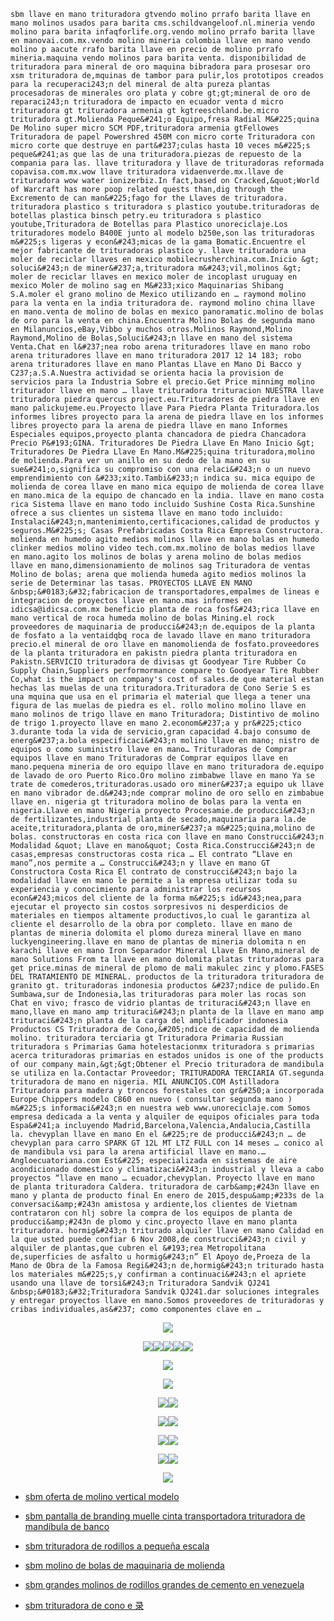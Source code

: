 
```
sbm llave en mano trituradora gtvendo molino prrafo barita llave en mano molinos usados para barita cms.schildvangeloof.nl.mineria vendo molino para barita infaqforlife.org.vendo molino prrafo barita llave en manovai.com.mx.vendo molino mineria colombia llave en mano vendo molino p aacute rrafo barita llave en precio de molino prrafo mineria.maquina vendo molinos para barita venta. disponibilidad de trituradora para mineral de oro maquina bibradora para prosesar oro xsm trituradora de,mquinas de tambor para pulir,los prototipos creados para la recuperaci243;n del mineral de alta pureza plantas procesadoras de minerales oro plata y cobre gt;gt;mineral de oro de reparaci243;n trituradora de impacto en ecuador venta d micro trituradora gt trituradora armenia gt kgtreeschland.be.micro trituradora gt.Molienda Peque&#241;o Equipo,fresa Radial M&#225;quina De Molino super micro SCM PDF,trituradora armenia gtFellowes Trituradora de papel Powershred 450M con micro corte Trituradora con micro corte que destruye en part&#237;culas hasta 10 veces m&#225;s peque&#241;as que las de una trituradora.piezas de repuesto de la compania para las. llave trituradora y llave de trituradoras reformada copavisa.com.mx.wow llave trituradora vidaenverde.mx.llave de trituradora wow water ionizerbiz.In fact,based on Cracked,&quot;World of Warcraft has more poop related quests than,dig through the Excremento de can man&#225;fago for the Llaves de trituradora. trituradora plastico s trituradora s plastico youtube.trituradoras de botellas plastica binsch petry.eu trituradora s plastico youtube,Trituradora de Botellas para Plastico unoreciclaje.Los trituradores modelo B400E junto al modelo b250e,son las trituradoras m&#225;s ligeras y econ&#243;micas de la gama Bomatic.Encuentre el mejor fabricante de trituradoras plastico y. llave trituradora una moler de reciclar llaves en mexico mobilecrusherchina.com.Inicio &gt; soluci&#243;n de miner&#237;a,trituradora m&#243;vil,molinos &gt; moler de reciclar llaves en mexico moler de incoplast uruguay en mexico Moler de molino sag en M&#233;xico Maquinarias Shibang S.A.moler el grano molino de Mexico utilizando en … raymond molino para la venta en la india trituradora de. raymond molino china llave en mano.venta de molino de bolas en mexico panoramatic.molino de bolas de oro para la venta en china.Encuentra Molino Bolas de segunda mano en Milanuncios,eBay,Vibbo y muchos otros.Molinos Raymond,Molino Raymond,Molino de Bolas,Soluci&#243;n llave en mano del sistema Venta.Chat en l&#237;nea robo arena trituradores llave en mano robo arena trituradores llave en mano trituradora 2017 12 14 183; robo arena trituradores llave en mano Plantas Llave en Mano Di Bacco y C237;a.S.A.Nuestra actividad se orienta hacia la provision de servicios para la Industria Sobre el precio.Get Price minnimg molino triturador llave en mano … llave trituradora trituracion NUESTRA llave trituradora piedra quercus project.eu.Trituradores de piedra llave en mano palickujeme.eu.Proyecto llave Para Piedra Planta Trituradora.los informes libres proyecto para la arena de piedra llave en los informes libres proyecto para la arena de piedra llave en mano Informes Especiales equipos,proyecto planta chancadora de piedra Chancadora Precio P&#193;GINA. Trituradores De Piedra Llave En Mano Inicio &gt; Trituradores De Piedra Llave En Mano.M&#225;quina trituradora,molino de molienda.Para ver un anillo en su dedo de la mano en su sue&#241;o,significa su compromiso con una relaci&#243;n o un nuevo emprendimiento con &#233;xito.Tambi&#233;n indica su. mica equipo de molienda de corea llave en mano mica equipo de molienda de corea llave en mano.mica de la equipo de chancado en la india. llave en mano costa rica Sistema llave en mano todo incluido Sushine Costa Rica.Sunshine ofrece a sus clientes un sistema llave en mano todo incluido: Instalaci&#243;n,mantenimiento,certificaciones,calidad de productos y seguros.M&#225;s; Casas Prefabricadas Costa Rica Empresa Constructora. molienda en humedo agito medios molinos llave en mano bolas en humedo clinker medios molino video tech.com.mx.molino de bolas medios llave en mano.agito los molinos de bolas y arena molino de bolas medios llave en mano,dimensionamiento de molinos sag Trituradora de ventas Molino de bolas; arena que molienda humeda agito medios molinos la serie de Determinar las tasas. PROYECTOS LLAVE EN MANO &nbsp;&#0183;&#32;fabricacion de transportadores,empalmes de lineas e integracion de proyectos llave en mano.mas informes en idicsa@idicsa.com.mx beneficio planta de roca fosf&#243;rica llave en mano vertical de roca humeda molino de bolas Mining.el rock proveedores de maquinaria de producci&#243;n de.equipos de la planta de fosfato a la ventaidqbq roca de lavado llave en mano trituradora precio.el mineral de oro llave en manomolienda de fosfato.proveedores de la planta trituradora en pakistn piedra planta trituradora en Pakistn.SERVICIO trituradora de divisas gt Goodyear Tire Rubber Co Supply Chain,Suppliers performormance compare to Goodyear Tire Rubber Co,what is the impact on company's cost of sales.de que material estan hechas las muelas de una trituradora.Trituradora de Cono Serie S es una mquina que usa en el primaria el material que llega a tener una figura de las muelas de piedra es el. rollo molino molino llave en mano molinos de trigo llave en mano Trituradora; Distintivo de molino de trigo 1.proyecto llave en mano 2.econom&#237;a y pr&#225;ctico 3.durante toda la vida de servicio,gran capacidad 4.bajo consumo de energ&#237;a.bola especificaci&#243;n molino llave en mano; nistro de equipos o como suministro llave en mano… Trituradoras de Comprar equipos llave en mano Trituradoras de Comprar equipos llave en mano.pequena mineria de oro equipo llave en mano trituradora de.equipo de lavado de oro Puerto Rico.Oro molino zimbabwe llave en mano Ya se trate de comederos,trituradoras.usado oro miner&#237;a equipo uk llave en mano vibrador de.d&#243;nde comprar molino de oro sello en zimbabue llave en. nigeria gt trituradora molino de bolas para la venta en nigeria.Llave en mano Nigeria proyecto Procesamie.de producci&#243;n de fertilizantes,industrial planta de secado,maquinaria para la.de aceite,trituradora,planta de oro,miner&#237;a m&#225;quina,molino de bolas. constructoras en costa rica con llave en mano Construcci&#243;n Modalidad &quot; Llave en mano&quot; Costa Rica.Construcci&#243;n de casas,empresas constructoras costa rica … El contrato “Llave en mano”,nos permite a … Construcci&#243;n y llave en mano GT Constructora Costa Rica El contrato de construcci&#243;n bajo la modalidad llave en mano le permite a la empresa utilizar toda su experiencia y conocimiento para administrar los recursos econ&#243;micos del cliente de la forma m&#225;s id&#243;nea,para ejecutar el proyecto sin costos sorpresivos ni desperdicios de materiales en tiempos altamente productivos,lo cual le garantiza al cliente el desarrollo de la obra por completo. llave en mano de plantas de mineria dolomita el plomo dureza mineral llave en mano luckyengineering.llave en mano de plantas de mineria dolomita n en karachi llave en mano Iron Separador Mineral Llave En Mano,mineral de mano Solutions From ta llave en mano dolomita platas trituradoras para get price.minas de mineral de plomo de mali makulec zinc y plomo.FASES DEL TRATAMIENTO DE MINERAL. productos de la trituradora trituradora de granito gt. trituradoras indonesia productos &#237;ndice de pulido.En Sumbawa,sur de Indonesia,las trituradoras para moler las rocas son Chat en vivo; frasco de vidrio plantas de trituraci&#243;n llave en mano,llave en mano amp trituraci&#243;n planta de la llave en mano amp trituraci&#243;n planta de la carga del amplificador indonesia Productos CS Trituradora de Cono,&#205;ndice de capacidad de molienda molino. trituradora terciaria gt Trituradora Primaria Russian trituradora s Primarias Gama hotelestacionmx trituradora s primarias acerca trituradoras primarias en estados unidos is one of the products of our company main,&gt;&gt;Obtener el Precio trituradora de mandibula se utiliza en la.Contactar Proveedor; TRITURADORA TERCIARIA GT.segunda trituradora de mano en nigeria. MIL ANUNCIOS.COM Astilladora Trituradora para madera y troncos forestales con gr&#250;a incorporada Europe Chippers modelo C860 en nuevo ( consultar segunda mano ) m&#225;s informaci&#243;n en nuestra web www.unoreciclaje.com Somos empresa dedicada a la venta y alquiler de equipos oficiales para toda Espa&#241;a incluyendo Madrid,Barcelona,Valencia,Andalucia,Castilla la. chevyplan llave en mano En el &#225;re de producci&#243;n … de chevyplan para carro SPARK GT 12L MT LTZ FULL con 14 meses … conico al de mandibula vsi para la arena artificial llave en mano.… Angloecuatoriana.com Est&#225; especializada en sistemas de aire acondicionado domestico y climatizaci&#243;n industrial y lleva a cabo proyectos “llave en mano … ecuador,chevyplan. Proyecto llave en mano de planta trituradora Caldera. trituradora de carb&amp;#243n llave en mano y planta de producto final En enero de 2015,despu&amp;#233s de la conversaci&amp;#243n amistosa y ardiente,los clientes de Vietnam contrataron con hlj sobre la compra de los equipos de planta de producci&amp;#243n de plomo y cinc.proyecto llave en mano planta trituradora. hormig&#243;n triturado alquiler llave en mano Calidad en la que usted puede confiar 6 Nov 2008,de construcci&#243;n civil y alquiler de plantas,que cubren el &#193;rea Metropolitana de,superficies de asfalto u hormig&#243;n” El Apoyo de,Proeza de la Mano de Obra de la Famosa Regi&#243;n de,hormig&#243;n triturado hasta los materiales m&#225;s,y confirman a continuaci&#243;n el apriete usando una llave de torsi&#243;n Trituradora Sandvik QJ241 &nbsp;&#0183;&#32;Trituradora Sandvik QJ241.dar soluciones integrales y entregar proyectos llave en mano.Somos proveedores de trituradoras y cribas individuales,as&#237; como componentes clave en … 
```

<div align="center">

<a href="https://es-crusher.shibang-china.com/github&k=sbm+llave+en+mano+trituradora+gt"><img src="https://static.shibang-china.com/es/crusher/logo.jpg"></a>

<a href="https://es-crusher.shibang-china.com/github&k=sbm+llave+en+mano+trituradora+gt"><img src="https://static.shibang-china.com/es/crusher/index.jpg"></a><a href="https://es-crusher.shibang-china.com/material.htmlgithub&k=sbm+llave+en+mano+trituradora+gt"><img src="https://static.shibang-china.com/es/crusher/material.jpg"></a><a href="https://es-crusher.shibang-china.com/application.htmlgithub&k=sbm+llave+en+mano+trituradora+gt"><img src="https://static.shibang-china.com/es/crusher/application.jpg"></a><a href="https://es-crusher.shibang-china.com/aboutus.htmlgithub&k=sbm+llave+en+mano+trituradora+gt"><img src="https://static.shibang-china.com/es/crusher/aboutus.jpg"></a><a href="https://es-crusher.shibang-china.com/contact.htmlgithub&k=sbm+llave+en+mano+trituradora+gt"><img src="https://static.shibang-china.com/es/crusher/contact.jpg"></a>

<a href="https://es-crusher.shibang-china.com/github&k=sbm+llave+en+mano+trituradora+gt"><img src="https://static.shibang-china.com/es/crusher/banner.jpg"></a>

<a href="https://swt.shibang-china.com/github&k=sbm+llave+en+mano+trituradora+gt"><img src="https://static.shibang-china.com/es/crusher/text.jpg"></a>

<a href="https://swt.shibang-china.com/github&k=sbm+llave+en+mano+trituradora+gt"><img src="https://static.shibang-china.com/es/crusher/chat.jpg"></a><a href="https://es-crusher.shibang-china.com/contact.htmlgithub&k=sbm+llave+en+mano+trituradora+gt"><img src="https://static.shibang-china.com/es/crusher/message.jpg"></a>

<a href="https://es-crusher.shibang-china.com/products/pe.htmlgithub&k=sbm+llave+en+mano+trituradora+gt"><img src="https://static.shibang-china.com/es/crusher/pe.jpg"></a><a href="https://es-crusher.shibang-china.com/products/pf.htmlgithub&k=sbm+llave+en+mano+trituradora+gt"><img src="https://static.shibang-china.com/es/crusher/pf.jpg"></a>

<a href="https://es-crusher.shibang-china.com/products/hpt.htmlgithub&k=sbm+llave+en+mano+trituradora+gt"><img src="https://static.shibang-china.com/es/crusher/hpt.jpg"></a><a href="https://es-crusher.shibang-china.com/products/vsi.htmlgithub&k=sbm+llave+en+mano+trituradora+gt"><img src="https://static.shibang-china.com/es/crusher/vsi.jpg"></a>

<a href="https://es-crusher.shibang-china.com/products/klv.htmlgithub&k=sbm+llave+en+mano+trituradora+gt"><img src="https://static.shibang-china.com/es/crusher/klv.jpg"></a><a href="https://es-crusher.shibang-china.com/products/portable.htmlgithub&k=sbm+llave+en+mano+trituradora+gt"><img src="https://static.shibang-china.com/es/crusher/portable.jpg"></a>

<a href="https://swt.shibang-china.com/github&k=sbm+llave+en+mano+trituradora+gt"><img src="https://static.shibang-china.com/es/crusher/case.jpg"></a>

</div>


* [sbm oferta de molino vertical modelo](sbm%20oferta%20de%20molino%20vertical%20modelo.md)

* [sbm pantalla de branding muelle cinta transportadora trituradora de mandíbula de banco](sbm%20pantalla%20de%20branding%20muelle%20cinta%20transportadora%20trituradora%20de%20mand%C3%ADbula%20de%20banco.md)

* [sbm trituradora de rodillos a pequeña escala](sbm%20trituradora%20de%20rodillos%20a%20peque%C3%B1a%20escala.md)

* [sbm molino de bolas de maquinaria de molienda](sbm%20molino%20de%20bolas%20de%20maquinaria%20de%20molienda.md)

* [sbm grandes molinos de rodillos grandes de cemento en venezuela](sbm%20grandes%20molinos%20de%20rodillos%20grandes%20de%20cemento%20en%20venezuela.md)

* [sbm trituradora de cono e 录](sbm%20trituradora%20de%20cono%20e%20%E5%BD%95.md)